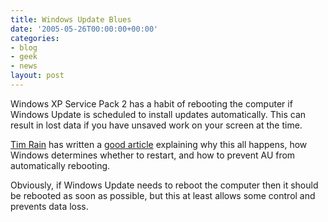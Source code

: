 ```yaml
---
title: Windows Update Blues
date: '2005-05-26T00:00:00+00:00'
categories:
- blog
- geek
- news
layout: post
---
```


Windows XP Service Pack 2 has a habit of rebooting the computer if Windows Update is scheduled to install updates automatically.  This can result in lost data if you have unsaved work on your screen at the time.

<a href="http://blogs.msdn.com/tim_rains">Tim Rain</a> has written a <a href="http://blogs.msdn.com/tim_rains/archive/2004/11/15/257877.aspx">good article</a> explaining why this all happens, how Windows determines whether to restart, and how to prevent AU from automatically rebooting.

Obviously, if Windows Update needs to reboot the computer then it should be rebooted as soon as possible, but this at least allows some control and prevents data loss.




